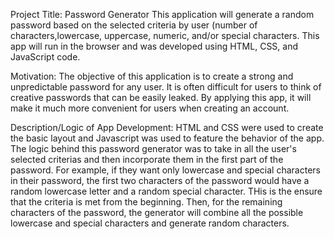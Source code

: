 Project Title: Password Generator
This application will generate a random password based on the selected criteria by user (number of characters,lowercase, uppercase, numeric, and/or special characters. This app will run in the browser and was developed using HTML, CSS, and JavaScript code. 

Motivation: The objective of this application is to create a strong and unpredictable password for any user. It is often difficult for users to think of creative passwords that can be easily leaked. By applying this app, it will make it much more convenient for users when creating an account. 

Description/Logic of App Development: HTML and CSS were used to create the basic layout and Javascript was used to feature the behavior of the app. The logic behind this password generator was to take in all the user's selected criterias and then incorporate them in the first part of the password. For example, if they want only lowercase and special characters in their password, the first two characters of the password would have a random lowercase letter and a random special character. THis is the ensure that the criteria is met from the beginning. Then, for the remaining characters of the password, the generator will combine all the possible lowercase and special characters and generate random characters.